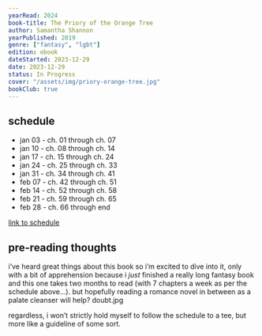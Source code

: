 ```yaml
---
yearRead: 2024
book-title: The Priory of the Orange Tree
author: Samantha Shannon
yearPublished: 2019
genre: ["fantasy", "lgbt"]
edition: ebook
dateStarted: 2023-12-29
date: 2023-12-29
status: In Progress
cover: "/assets/img/priory-orange-tree.jpg"
bookClub: true
---
```


## schedule

- jan 03 - ch. 01 through ch. 07
- jan 10 - ch. 08 through ch. 14
- jan 17 - ch. 15 through ch. 24
- jan 24 - ch. 25 through ch. 33
- jan 31 - ch. 34 through ch. 41
- feb 07 - ch. 42 through ch. 51
- feb 14 - ch. 52 through ch. 58
- feb 21 - ch. 59 through ch. 65
- feb 28 - ch. 66 through end

<p></p>

[link to schedule](https://www.reddit.com/r/bookclub/s/KeGx5SOGCe)

## pre-reading thoughts

i’ve heard great things about this book so i’m excited to dive into it, only with a bit of apprehension because i *just* finished a really long fantasy book and this one takes two months to read (with 7 chapters a week as per the schedule above…). but hopefully reading a romance novel in between as a palate cleanser will help? doubt.jpg

regardless, i won’t strictly hold myself to follow the schedule to a tee, but more like a guideline of some sort.